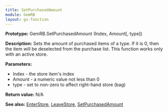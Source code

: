```yaml
---
title: SetPurchasedAmount
module: GemRB
layout: gs-function
---
```


**Prototype:** GemRB.SetPurchasedAmount (Index, Amount[, type])

**Description:** Sets the amount of purchased items of a type. If it is 0, 
then the item will be deselected from the purchase list. This function 
works only with an active store.

**Parameters:**
  * Index  - the store item's index
  * Amount - a numeric value not less than 0
  * type - set to non-zero to affect right-hand store (bag)

**Return value:** N/A

**See also:** [EnterStore](EnterStore.md), [LeaveStore](LeaveStore.md), [SetPurchasedAmount](SetPurchasedAmount.md)

